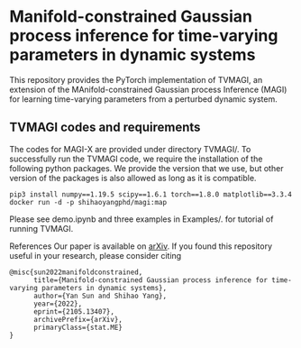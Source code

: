 # Manifold-constrained Gaussian process inference for time-varying parameters in dynamic systems

This repository provides the PyTorch implementation of TVMAGI, an extension of the MAnifold-constrained Gaussian process Inference (MAGI) for learning time-varying parameters from a perturbed dynamic system.

## TVMAGI codes and requirements
The codes for MAGI-X are provided under directory TVMAGI/. To successfully run the TVMAGI code, we require the installation of the following python packages. We provide the version that we use, but other version of the packages is also allowed as long as it is compatible.

```
pip3 install numpy==1.19.5 scipy==1.6.1 torch==1.8.0 matplotlib==3.3.4
docker run -d -p shihaoyangphd/magi:map
```

Please see demo.ipynb and three examples in Examples/. for tutorial of running TVMAGI.

References Our paper is available on [arXiv](https://arxiv.org/abs/2105.13407). If you found this repository useful in your research, please consider citing

```
@misc{sun2022manifoldconstrained,
      title={Manifold-constrained Gaussian process inference for time-varying parameters in dynamic systems}, 
      author={Yan Sun and Shihao Yang},
      year={2022},
      eprint={2105.13407},
      archivePrefix={arXiv},
      primaryClass={stat.ME}
}
```
